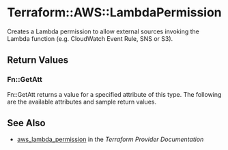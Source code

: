 # Terraform::AWS::LambdaPermission

Creates a Lambda permission to allow external sources invoking the Lambda function
(e.g. CloudWatch Event Rule, SNS or S3).

## Return Values

### Fn::GetAtt

Fn::GetAtt returns a value for a specified attribute of this type. The following are the available attributes and sample return values.

## See Also

* [aws_lambda_permission](https://www.terraform.io/docs/providers/aws/r/lambda_permission.html) in the _Terraform Provider Documentation_